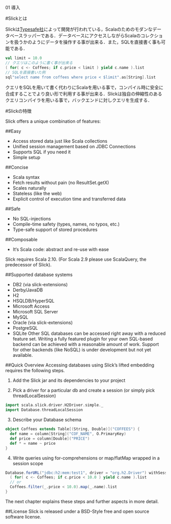 01 導入
<!-- Introduction -->

#Slickとは
<!-- What is Slick -->

Slickは[Typesafe社](http://www.typesafe.com)によって開発が行われている，Scalaのためのモダンなデータベースラッパーである．データベースにアクセスしながらScalaのコレクションを扱うかのようにデータを操作する事が出来る．また，SQLを直接書く事も可能である．

<!--Slick is Typesafe‘s modern database query and access library for Scala. It allows you to work with stored data almost as if you were using Scala collections while at the same time giving you full control over when a database access happens and which data is transferred. You can also use SQL directly.-->

```scala
val limit = 10.0
// クエリはこのように書く事が出来る
( for( c <- Coffees; if c.price < limit ) yield c.name ).list
// SQLを直接書いた例
sql"select name from coffees where price < $limit".as[String].list
```
クエリをSQLを用いて書く代わりにScalaを用いる事で，コンパイル時に安全に合成することでより良い形で利用する事が出来る．Slickは独自の伸縮性のあるクエリコンパイラを用いる事で，バックエンドに対しクエリを生成する．

<!--
When using Scala instead of SQL for your queries you profit from the compile-time safety and compositionality. Slick can generate queries for different backends including your own, using its extensible query compiler. -->

#Slickの特徴
<!-- Why Slick?/Feature -->
Slick offers a unique combination of features:

##Easy
- Access stored data just like Scala collections
- Unified session management based on JDBC Connections
- Supports SQL if you need it
- Simple setup

##Concise
- Scala syntax
- Fetch results without pain (no ResultSet.getX)
- Scales naturally
- Stateless (like the web)
- Explicit control of execution time and transferred data

##Safe
- No SQL-injections
- Compile-time safety (types, names, no typos, etc.)
- Type-safe support of stored procedures

##Composable
- It‘s Scala code: abstract and re-use with ease

Slick requires Scala 2.10. (For Scala 2.9 please use ScalaQuery, the predecessor of Slick).

##Supported database systems
- DB2 (via slick-extensions)
- Derby/JavaDB
- H2
- HSQLDB/HyperSQL
- Microsoft Access
- Microsoft SQL Server
- MySQL
- Oracle (via slick-extensions)
- PostgreSQL
- SQLite
Other SQL databases can be accessed right away with a reduced feature set. Writing a fully featured plugin for your own SQL-based backend can be achieved with a reasonable amount of work. Support for other backends (like NoSQL) is under development but not yet available.

##Quick Overview
Accessing databases using Slick’s lifted embedding requires the following steps.

1. Add the Slick jar and its dependencies to your project

2. Pick a driver for a particular db and create a session (or simply pick threadLocalSession)

```scala
import scala.slick.driver.H2Driver.simple._
import Database.threadLocalSession
```

3. Describe your Database schema

```scala
object Coffees extends Table[(String, Double)]("COFFEES") {
  def name = column[String]("COF_NAME", O.PrimaryKey)
  def price = column[Double]("PRICE")
  def * = name ~ price
}
```

4. Write queries using for-comprehensions or map/flatMap wrapped in a session scope

```scala
Database.forURL("jdbc:h2:mem:test1", driver = "org.h2.Driver") withSession {
  ( for( c <- Coffees; if c.price < 10.0 ) yield c.name ).list
  // or
  Coffees.filter(_.price < 10.0).map(_.name).list
}
```
The next chapter explains these steps and further aspects in more detail.

##License
Slick is released under a BSD-Style free and open source software license.
